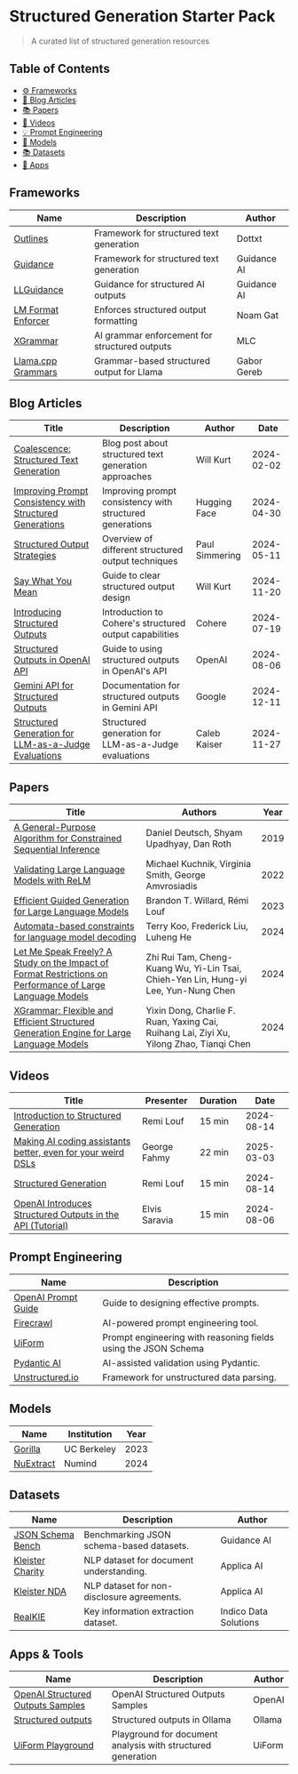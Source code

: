 # Structured Generation Starter Pack

> A curated list of structured generation resources

## Table of Contents

- [:gear: Frameworks](#frameworks)
- [:memo: Blog Articles](#blog-articles)
- [:books: Papers](#papers)
- [:movie_camera: Videos](#videos)
- [:bulb: Prompt Engineering](#prompt-engineering)
- [:brain: Models](#models)
- [:books: Datasets](#datasets)
- [:hammer: Apps](#apps)



## Frameworks

| Name | Description | Author |
| --- | --- | --- |
| [Outlines](https://github.com/dottxt-ai/outlines) | Framework for structured text generation | Dottxt | 
| [Guidance](https://github.com/guidance-ai/guidance) | Framework for structured text generation | Guidance AI | 
| [LLGuidance](https://github.com/guidance-ai/llguidance) | Guidance for structured AI outputs | Guidance AI | 
| [LM Format Enforcer](https://github.com/noamgat/lm-format-enforcer) | Enforces structured output formatting | Noam Gat | 
| [XGrammar](https://github.com/mlc-ai/xgrammar) | AI grammar enforcement for structured outputs | MLC | 
| [Llama.cpp Grammars](https://github.com/ggerganov/llama.cpp/blob/master/grammars/README.md) | Grammar-based structured output for Llama | Gabor Gereb | 


## Blog Articles
| Title | Description | Author | Date |
| --- | --- | --- | --- |
| [Coalescence: Structured Text Generation](https://blog.dottxt.co/coalescence.html) | Blog post about structured text generation approaches | Will Kurt | 2024-02-02 |
| [Improving Prompt Consistency with Structured Generations](https://huggingface.co/blog/evaluation-structured-outputs) | Improving prompt consistency with structured generations | Hugging Face | 2024-04-30 |
| [Structured Output Strategies](https://simmering.dev/blog/structured_output/) | Overview of different structured output techniques | Paul Simmering | 2024-05-11 |
| [Say What You Mean](https://blog.dottxt.co/say-what-you-mean.html) | Guide to clear structured output design | Will Kurt | 2024-11-20 |
| [Introducing Structured Outputs](https://cohere.com/blog/introducing-structured-outputs) | Introduction to Cohere's structured output capabilities | Cohere | 2024-07-19 |
| [Structured Outputs in OpenAI API](https://openai.com/index/introducing-structured-outputs-in-the-api/) | Guide to using structured outputs in OpenAI's API | OpenAI | 2024-08-06 |
| [Gemini API for Structured Outputs](https://ai.google.dev/gemini-api/docs/structured-output) | Documentation for structured outputs in Gemini API | Google | 2024-12-11 |
| [Structured Generation for LLM-as-a-Judge Evaluations](https://www.comet.com/site/blog/structured-generation-llm-as-a-judge/) | Structured generation for LLM-as-a-Judge evaluations | Caleb Kaiser | 2024-11-27 |

## Papers
| Title | Authors | Year |
| --- | --- | --- |
| [A General-Purpose Algorithm for Constrained Sequential Inference](https://aclanthology.org/K19-1045/) | Daniel Deutsch, Shyam Upadhyay, Dan Roth | 2019 |
| [Validating Large Language Models with ReLM](https://arxiv.org/abs/2211.15458) | Michael Kuchnik, Virginia Smith, George Amvrosiadis | 2022 |
| [Efficient Guided Generation for Large Language Models](https://arxiv.org/abs/2307.09702) | Brandon T. Willard, Rémi Louf | 2023 |
| [Automata-based constraints for language model decoding](https://arxiv.org/abs/2407.08103) | Terry Koo, Frederick Liu, Luheng He | 2024 |
| [Let Me Speak Freely? A Study on the Impact of Format Restrictions on Performance of Large Language Models](https://arxiv.org/abs/2408.02442) | Zhi Rui Tam, Cheng-Kuang Wu, Yi-Lin Tsai, Chieh-Yen Lin, Hung-yi Lee, Yun-Nung Chen | 2024 |
| [XGrammar: Flexible and Efficient Structured Generation Engine for Large Language Models](https://arxiv.org/abs/2411.15100) | Yixin Dong, Charlie F. Ruan, Yaxing Cai, Ruihang Lai, Ziyi Xu, Yilong Zhao, Tianqi Chen | 2024 |

## Videos
| Title | Presenter | Duration | Date |
| --- | --- | --- | --- |
| [Introduction to Structured Generation](http://youtube.com/watch?v=aNmfvN6S_n4) | Remi Louf | 15 min | 2024-08-14 |
| [Making AI coding assistants better, even for your weird DSLs](https://www.youtube.com/watch?v=ulAOjl4OM5M) | George Fahmy | 22 min | 2025-03-03 |
| [Structured Generation](https://www.youtube.com/watch?v=aNmfvN6S_n4) | Remi Louf | 15 min | 2024-08-14 |
| [OpenAI Introduces Structured Outputs in the API (Tutorial)](https://www.youtube.com/watch?app=desktop&v=6e_oFG4JVg8) | Elvis Saravia | 15 min | 2024-08-06 |


## Prompt Engineering

| Name | Description |
| --- | --- |
| [OpenAI Prompt Guide](https://platform.openai.com/docs/guides/prompt-generation) | Guide to designing effective prompts. |
| [Firecrawl](https://github.com/mendableai/firecrawl) | AI-powered prompt engineering tool. |
| [UiForm](https://github.com/UiForm/uiform) | Prompt engineering with reasoning fields using the JSON Schema |
| [Pydantic AI](https://github.com/pydantic/pydantic-ai) | AI-assisted validation using Pydantic. |
| [Unstructured.io](https://unstructured.io) | Framework for unstructured data parsing. |


## Models

| Name | Institution | Year |
| --- | --- | --- |
| [Gorilla](https://gorilla.cs.berkeley.edu) | UC Berkeley | 2023 |
| [NuExtract](https://numind.ai/blog/nuextract-a-foundation-model-for-structured-extraction) | Numind | 2024 |


## Datasets

| Name | Description | Author |
| --- | --- | --- |
| [JSON Schema Bench](https://github.com/guidance-ai/jsonschemabench) | Benchmarking JSON schema-based datasets. | Guidance AI |
| [Kleister Charity](https://github.com/applicaai/kleister-charity/) | NLP dataset for document understanding. | Applica AI |
| [Kleister NDA](https://github.com/applicaai/kleister-nda) | NLP dataset for non-disclosure agreements. | Applica AI |
| [RealKIE](https://github.com/IndicoDataSolutions/RealKIE) | Key information extraction dataset. | Indico Data Solutions |


## Apps & Tools

| Name | Description | Author | 
| --- | --- | --- |
| [OpenAI Structured Outputs Samples](https://github.com/openai/openai-structured-outputs-samples) | OpenAI Structured Outputs Samples | OpenAI |
| [Structured outputs](https://ollama.com/blog/structured-outputs) | Structured outputs in Ollama | Ollama |
| [UiForm Playground](https://uiform.com/playground) | Playground for document analysis with structured generation | UiForm |

